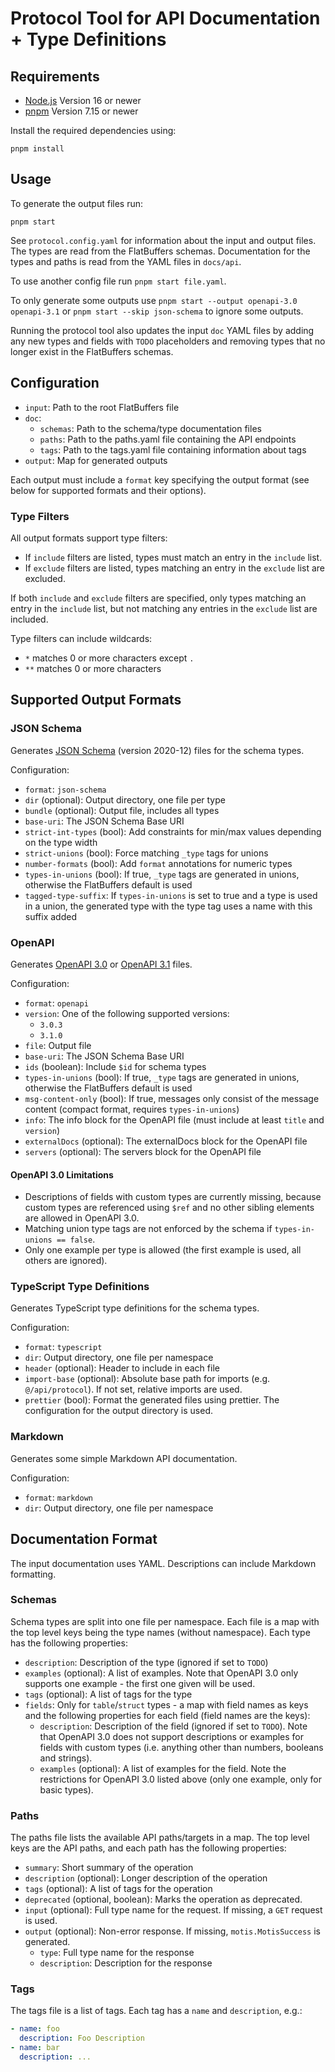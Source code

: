 # Protocol Tool for API Documentation + Type Definitions

## Requirements

- [Node.js](https://nodejs.org/) Version 16 or newer
- [pnpm](https://pnpm.io/) Version 7.15 or newer

Install the required dependencies using:

```shell
pnpm install
```

## Usage

To generate the output files run:

```shell
pnpm start
```

See `protocol.config.yaml` for information about the input and output files.
The types are read from the FlatBuffers schemas. Documentation for the types and paths
is read from the YAML files in `docs/api`.

To use another config file run `pnpm start file.yaml`.

To only generate some outputs use `pnpm start --output openapi-3.0 openapi-3.1`
or `pnpm start --skip json-schema` to ignore some outputs.

Running the protocol tool also updates the input `doc` YAML files by adding any new
types and fields with `TODO` placeholders and removing types that no longer exist
in the FlatBuffers schemas.

## Configuration

- `input`: Path to the root FlatBuffers file
- `doc`:
  - `schemas`: Path to the schema/type documentation files
  - `paths`: Path to the paths.yaml file containing the API endpoints
  - `tags`: Path to the tags.yaml file containing information about tags
- `output`: Map for generated outputs

Each output must include a `format` key specifying the output format
(see below for supported formats and their options).

### Type Filters

All output formats support type filters:

- If `include` filters are listed, types must match an entry in the `include` list.
- If `exclude` filters are listed, types matching an entry in the `exclude` list are excluded.

If both `include` and `exclude` filters are specified, only types matching an entry in the `include` list,
but not matching any entries in the `exclude` list are included.

Type filters can include wildcards:

- `*` matches 0 or more characters except `.`
- `**` matches 0 or more characters

## Supported Output Formats

### JSON Schema

Generates [JSON Schema](https://json-schema.org/) (version 2020-12) files for the schema types.

Configuration:

- `format`: `json-schema`
- `dir` (optional): Output directory, one file per type
- `bundle` (optional): Output file, includes all types
- `base-uri`: The JSON Schema Base URI
- `strict-int-types` (bool): Add constraints for min/max values depending on the type width
- `strict-unions` (bool): Force matching `_type` tags for unions
- `number-formats` (bool): Add `format` annotations for numeric types
- `types-in-unions` (bool): If true, `_type` tags are generated in unions, otherwise the FlatBuffers default is used
- `tagged-type-suffix`: If `types-in-unions` is set to true and a type is used in a union, the generated type
  with the type tag uses a name with this suffix added

### OpenAPI

Generates [OpenAPI 3.0](https://spec.openapis.org/oas/v3.0.3) or
[OpenAPI 3.1](https://spec.openapis.org/oas/v3.1.0) files.

Configuration:

- `format`: `openapi`
- `version`: One of the following supported versions:
  - `3.0.3`
  - `3.1.0`
- `file`: Output file
- `base-uri`: The JSON Schema Base URI
- `ids` (boolean): Include `$id` for schema types
- `types-in-unions` (bool): If true, `_type` tags are generated in unions, otherwise the FlatBuffers default is used
- `msg-content-only` (bool): If true, messages only consist of the message content
  (compact format, requires `types-in-unions`)
- `info`: The info block for the OpenAPI file (must include at least `title` and `version`)
- `externalDocs` (optional): The externalDocs block for the OpenAPI file
- `servers` (optional): The servers block for the OpenAPI file

#### OpenAPI 3.0 Limitations

- Descriptions of fields with custom types are currently missing, because custom types
  are referenced using `$ref` and no other sibling elements are allowed in OpenAPI 3.0.
- Matching union type tags are not enforced by the schema if `types-in-unions == false`.
- Only one example per type is allowed (the first example is used, all others are ignored).

### TypeScript Type Definitions

Generates TypeScript type definitions for the schema types.

Configuration:

- `format`: `typescript`
- `dir`: Output directory, one file per namespace
- `header` (optional): Header to include in each file
- `import-base` (optional): Absolute base path for imports (e.g. `@/api/protocol`).
  If not set, relative imports are used.
- `prettier` (bool): Format the generated files using prettier.
  The configuration for the output directory is used.

### Markdown

Generates some simple Markdown API documentation.

Configuration:

- `format`: `markdown`
- `dir`: Output directory, one file per namespace

## Documentation Format

The input documentation uses YAML.
Descriptions can include Markdown formatting.

### Schemas

Schema types are split into one file per namespace. Each file is a map with the top level
keys being the type names (without namespace).
Each type has the following properties:

- `description`: Description of the type (ignored if set to `TODO`)
- `examples` (optional): A list of examples.
  Note that OpenAPI 3.0 only supports one example - the first one given will be used.
- `tags` (optional): A list of tags for the type
- `fields`: Only for `table`/`struct` types - a map with field names as keys and
  the following properties for each field (field names are the keys):
  - `description`: Description of the field  (ignored if set to `TODO`).
    Note that OpenAPI 3.0 does not support descriptions or examples for fields with
    custom types (i.e. anything other than numbers, booleans and strings).
  - `examples` (optional): A list of examples for the field.
    Note the restrictions for OpenAPI 3.0 listed above (only one example, only
    for basic types).

### Paths

The paths file lists the available API paths/targets in a map.
The top level keys are the API paths, and each path has the following properties:

- `summary`: Short summary of the operation
- `description` (optional): Longer description of the operation
- `tags` (optional): A list of tags for the operation
- `deprecated` (optional, boolean): Marks the operation as deprecated.
- `input` (optional): Full type name for the request. If missing, a `GET` request is used.
- `output` (optional): Non-error response. If missing, `motis.MotisSuccess` is generated.
  - `type`: Full type name for the response
  - `description`: Description for the response

### Tags

The tags file is a list of tags. Each tag has a `name` and `description`, e.g.:

```yaml
- name: foo
  description: Foo Description
- name: bar
  description: ...
```
